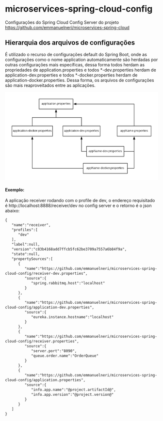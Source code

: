 # microservices-spring-cloud-config

Configurações do Spring Cloud Config Server do projeto https://github.com/emmanuelneri/microservices-spring-cloud

## Hierarquia dos arquivos de configurações

É utilizado o recurso de configurações default do Spring Boot, onde as configurações como o nome application automaticamente são herdadas por outras configurações mais específicas, dessa forma todos herdam as propriedades de application.properties e todos *-dev.properties herdam de application-dev.properties e todos *-docker.properties herdam de application-docker.properties. Dessa forma, os arquivos de configurações são mais reaproveitados entre as aplicações.

![alt tag](https://github.com/emmanuelneri/microservices-spring-cloud-config/blob/master/others/hierarquia.png)

#### Exemplo:

A aplicação receiver rodando com o profile de dev, o endereço requisitado é http://localhost:8888/receiver/dev no config server e o retorno é o json abaixo:
```
{  
   "name":"receiver",
   "profiles":[  
      "dev"
   ],
   "label":null,
   "version":"c83b4168add7ffcb5fc62be3709a7557a6b84f9a",
   "state":null,
   "propertySources":[  
      {  
         "name":"https://github.com/emmanuelneri/microservices-spring-cloud-config/receiver-dev.properties",
         "source":{  
            "spring.rabbitmq.host":"localhost"
         }
      },
      {  
         "name":"https://github.com/emmanuelneri/microservices-spring-cloud-config/application-dev.properties",
         "source":{  
            "eureka.instance.hostname":"localhost"
         }
      },
      {  
         "name":"https://github.com/emmanuelneri/microservices-spring-cloud-config/receiver.properties",
         "source":{  
            "server.port":"8090",
            "queue.order.name":"OrderQueue"
         }
      },
      {  
         "name":"https://github.com/emmanuelneri/microservices-spring-cloud-config/application.properties",
         "source":{  
            "info.app.name":"@project.artifactId@",
            "info.app.version":"@project.version@"
         }
      }
   ]
}
```
